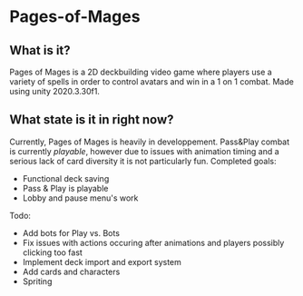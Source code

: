 # Pages-of-Mages
## What is it?
Pages of Mages is a 2D deckbuilding video game where players use a variety of spells in order to control avatars and win in a 1 on 1 combat. Made using unity 2020.3.30f1. 

## What state is it in right now?
Currently, Pages of Mages is heavily in developpement. Pass&Play combat is currently *playable*, however due to issues with animation timing and a serious lack of card diversity it is not particularly fun. 
Completed goals:
- Functional deck saving
- Pass & Play is playable
- Lobby and pause menu's work

Todo:
- Add bots for Play vs. Bots
- Fix issues with actions occuring after animations and players possibly clicking too fast
- Implement deck import and export system
- Add cards and characters
- Spriting
